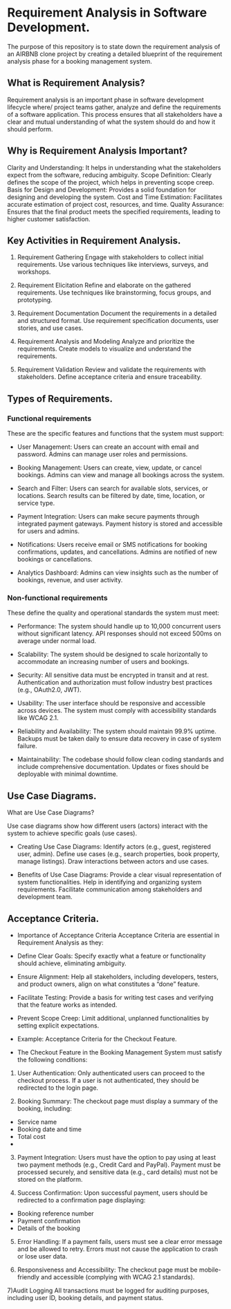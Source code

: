 # Requirement Analysis in Software Development.
The purpose of this repository is to state down the requirement analysis of an AIRBNB clone project by creating a detailed blueprint of the requirement analysis phase for a booking management system.

## What is Requirement Analysis?
Requirement analysis is an important phase in software development lifecycle where/ project teams gather, analyze and define the requirements of a software application. This process ensures that all stakeholders have a clear and mutual understanding of what the system should do and how it should perform.

## Why is Requirement Analysis Important?
Clarity and Understanding: It helps in understanding what the stakeholders expect from the software, reducing ambiguity.
Scope Definition: Clearly defines the scope of the project, which helps in preventing scope creep.
Basis for Design and Development: Provides a solid foundation for designing and developing the system.
Cost and Time Estimation: Facilitates accurate estimation of project cost, resources, and time.
Quality Assurance: Ensures that the final product meets the specified requirements, leading to higher customer satisfaction.

## Key Activities in Requirement Analysis.
1. Requirement Gathering
Engage with stakeholders to collect initial requirements.
Use various techniques like interviews, surveys, and workshops.

2. Requirement Elicitation
Refine and elaborate on the gathered requirements.
Use techniques like brainstorming, focus groups, and prototyping.

3. Requirement Documentation
Document the requirements in a detailed and structured format.
Use requirement specification documents, user stories, and use cases.

4. Requirement Analysis and Modeling
Analyze and prioritize the requirements.
Create models to visualize and understand the requirements.

5. Requirement Validation
Review and validate the requirements with stakeholders.
Define acceptance criteria and ensure traceability.

## Types of Requirements.

### Functional requirements
These are the specific features and functions that the system must support:

- User Management:
Users can create an account with email and password.
Admins can manage user roles and permissions.

- Booking Management:
Users can create, view, update, or cancel bookings.
Admins can view and manage all bookings across the system.

- Search and Filter:
Users can search for available slots, services, or locations.
Search results can be filtered by date, time, location, or service type.

- Payment Integration:
Users can make secure payments through integrated payment gateways.
Payment history is stored and accessible for users and admins.

- Notifications:
Users receive email or SMS notifications for booking confirmations, updates, and cancellations.
Admins are notified of new bookings or cancellations.

- Analytics Dashboard:
Admins can view insights such as the number of bookings, revenue, and user activity.

### Non-functional requirements
These define the quality and operational standards the system must meet:

- Performance:
The system should handle up to 10,000 concurrent users without significant latency.
API responses should not exceed 500ms on average under normal load.

- Scalability:
The system should be designed to scale horizontally to accommodate an increasing number of users and bookings.

- Security:
All sensitive data must be encrypted in transit and at rest.
Authentication and authorization must follow industry best practices (e.g., OAuth2.0, JWT).

- Usability:
The user interface should be responsive and accessible across devices.
The system must comply with accessibility standards like WCAG 2.1.

- Reliability and Availability:
The system should maintain 99.9% uptime.
Backups must be taken daily to ensure data recovery in case of system failure.

- Maintainability:
The codebase should follow clean coding standards and include comprehensive documentation.
Updates or fixes should be deployable with minimal downtime.

## Use Case Diagrams.
What are Use Case Diagrams?

Use case diagrams show how different users (actors) interact with the system to achieve specific goals (use cases).

- Creating Use Case Diagrams:
Identify actors (e.g., guest, registered user, admin).
Define use cases (e.g., search properties, book property, manage listings).
Draw interactions between actors and use cases.

- Benefits of Use Case Diagrams:
Provide a clear visual representation of system functionalities.
Help in identifying and organizing system requirements.
Facilitate communication among stakeholders and development team.

## Acceptance Criteria.

- Importance of Acceptance Criteria
Acceptance Criteria are essential in Requirement Analysis as they:

- Define Clear Goals: Specify exactly what a feature or functionality should achieve, eliminating ambiguity.
- Ensure Alignment: Help all stakeholders, including developers, testers, and product owners, align on what constitutes a “done” feature.
- Facilitate Testing: Provide a basis for writing test cases and verifying that the feature works as intended.
- Prevent Scope Creep: Limit additional, unplanned functionalities by setting explicit expectations.
- Example: Acceptance Criteria for the Checkout Feature.
  
- The Checkout Feature in the Booking Management System must satisfy the following conditions:

1) User Authentication:
Only authenticated users can proceed to the checkout process.
If a user is not authenticated, they should be redirected to the login page.

2) Booking Summary:
The checkout page must display a summary of the booking, including:
 - Service name
 - Booking date and time
 - Total cost
 - 
3) Payment Integration:
Users must have the option to pay using at least two payment methods (e.g., Credit Card and PayPal).
Payment must be processed securely, and sensitive data (e.g., card details) must not be stored on the platform.

4) Success Confirmation:
Upon successful payment, users should be redirected to a confirmation page displaying:
- Booking reference number
- Payment confirmation
- Details of the booking

5) Error Handling:
If a payment fails, users must see a clear error message and be allowed to retry.
Errors must not cause the application to crash or lose user data.

6) Responsiveness and Accessibility:
The checkout page must be mobile-friendly and accessible (complying with WCAG 2.1 standards).

7)Audit Logging
All transactions must be logged for auditing purposes, including user ID, booking details, and payment status.
